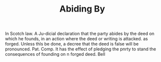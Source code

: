 ---
title: Abiding By
letter: A
permalink: "/definitions/abiding-by.html"
body: In Scotch law. A Ju-dicial declaration that the party abides by the deed on
  which he founds, in an action where the deed or writing is attacked. as forged.
  Unless thls be done, a decree that the deed is false will be pronounced. Pat. Comp.
  It has the effect of pledging the pnrty to stand the consequences of founding on
  n forged deed. Bell
published_at: '2018-07-07'
layout: post
---